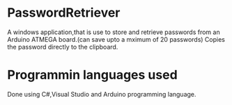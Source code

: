 PasswordRetriever
=================
A windows application,that is use to store and retrieve passwords from an Arduino ATMEGA board.(can save upto a mximum of 20 passwords)
Copies the password directly to the clipboard.

Programmin languages used
=========================
Done using C#,Visual Studio and Arduino programming language.

